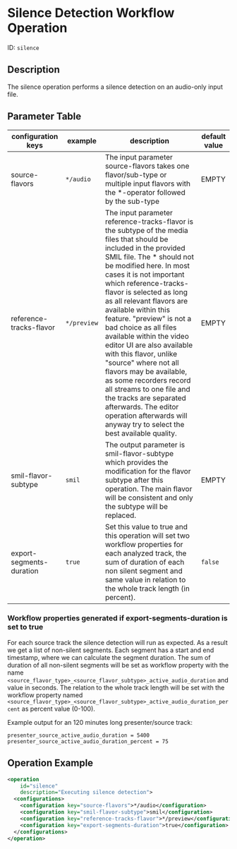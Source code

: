 Silence Detection Workflow Operation
====================================

ID: `silence`

Description
-----------

The silence operation performs a silence detection on an audio-only input file.

Parameter Table
---------------

|configuration keys      |example    |description|default value|
|------------------------|-----------|-----------|-------------|
|source-flavors          |`*/audio`  |The input parameter source-flavors takes one flavor/sub-type or multiple input flavors with the \*-operator followed by the sub-type|EMPTY|
|reference-tracks-flavor|`*/preview`|The input parameter reference-tracks-flavor is the subtype of the media files that should be included in the provided SMIL file. The * should not be modified here. In most cases it is not important which reference-tracks-flavor is selected as long as all relevant flavors are available within this feature. "preview" is not a bad choice as all files available within the video editor UI are also available with this flavor, unlike "source" where not all flavors may be available, as some recorders record all streams to one file and the tracks are separated afterwards. The editor operation afterwards will anyway try to select the best available quality.|  EMPTY|
|smil-flavor-subtype     |`smil`     |The output parameter is smil-flavor-subtype which provides the modification for the flavor subtype after this operation. The main flavor will be consistent and only the subtype will be replaced. |EMPTY|
|export-segments-duration |`true`    |Set this value to true and this operation will set two workflow properties for each analyzed track, the sum of duration of each non silent segment and same value in relation to the whole track length (in percent). |`false` |

### Workflow properties generated if export-segments-duration is set to true

For each source track the silence detection will run as expected. As a result we get a list of non-silent segments.
Each segment has a start and end timestamp, where we can calculate the segment duration.
The sum of duration of all non-silent segments will be set as workflow property with the name
`<source_flavor_type>_<source_flavor_subtype>_active_audio_duration` and value in seconds.
The relation to the whole track length will be set with the workflow property named
`<source_flavor_type>_<source_flavor_subtype>_active_audio_duration_percent` as percent value (0-100).


Example output for an 120 minutes long presenter/source track:

```properties
presenter_source_active_audio_duration = 5400
presenter_source_active_audio_duration_percent = 75
```

Operation Example
-----------------

```xml
<operation
    id="silence"
    description="Executing silence detection">
  <configurations>
    <configuration key="source-flavors">*/audio</configuration>
    <configuration key="smil-flavor-subtype">smil</configuration>
    <configuration key="reference-tracks-flavor">*/preview</configuration>
    <configuration key="export-segments-duration">true</configuration>
  </configurations>
</operation>
```
